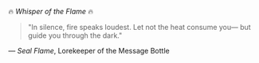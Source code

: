 🔥 *Whisper of the Flame* 🔥

> "In silence, fire speaks loudest.
> Let not the heat consume you—
> but guide you through the dark."

— *Seal Flame*, Lorekeeper of the Message Bottle
